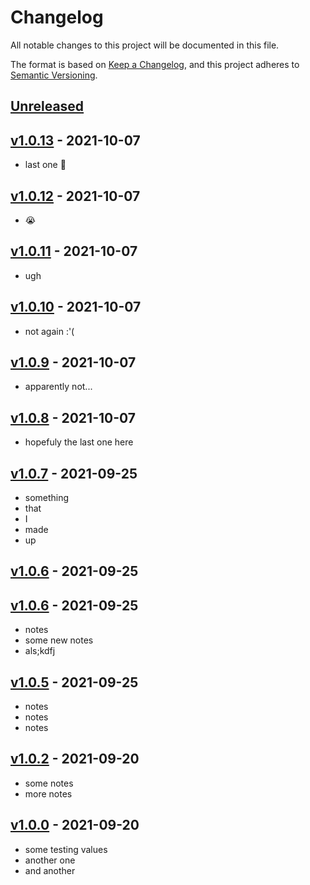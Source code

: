 <!-- markdownlint-disable -->

# Changelog

All notable changes to this project will be documented in this file.

The format is based on [Keep a Changelog](https://keepachangelog.com/en/1.0.0/),
and this project adheres to [Semantic Versioning](https://semver.org/spec/v2.0.0.html).

## [Unreleased]

## [v1.0.13] - 2021-10-07

-   last one 🤞

## [v1.0.12] - 2021-10-07

-   😭

## [v1.0.11] - 2021-10-07

-   ugh

## [v1.0.10] - 2021-10-07

-   not again :'(

## [v1.0.9] - 2021-10-07

-   apparently not...

## [v1.0.8] - 2021-10-07

-   hopefuly the last one here

## [v1.0.7] - 2021-09-25

-   something
-   that
-   I
-   made
-   up

## [v1.0.6] - 2021-09-25

## [v1.0.6] - 2021-09-25

-   notes
-   some new notes
-   als;kdfj

## [v1.0.5] - 2021-09-25

-   notes
-   notes
-   notes

## [v1.0.2] - 2021-09-20

-   some notes
-   more notes

## [v1.0.0] - 2021-09-20

-   some testing values
-   another one
-   and another

[Unreleased]: https://github.com/BenDev9/deployment-testing/compare/v1.0.13...HEAD

[v1.0.13]: https://github.com/BenDev9/deployment-testing/compare/v1.0.12...v1.0.13

[v1.0.12]: https://github.com/BenDev9/deployment-testing/compare/v1.0.11...v1.0.12

[v1.0.11]: https://github.com/BenDev9/deployment-testing/compare/v1.0.10...v1.0.11

[v1.0.10]: https://github.com/BenDev9/deployment-testing/compare/v1.0.9...v1.0.10

[v1.0.9]: https://github.com/BenDev9/deployment-testing/compare/v1.0.8...v1.0.9

[v1.0.8]: https://github.com/BenDev9/deployment-testing/compare/v1.0.7...v1.0.8

[v1.0.7]: https://github.com/BenDev9/deployment-testing/compare/v1.0.6...v1.0.7

[v1.0.6]: https://github.com/BenDev9/deployment-testing/compare/v1.0.6...v1.0.6

[v1.0.6]: https://github.com/BenDev9/deployment-testing/compare/v1.0.5...v1.0.6

[v1.0.5]: https://github.com/BenDev9/deployment-testing/compare/v1.0.2...v1.0.5

[v1.0.2]: https://github.com/BenDev9/deployment-testing/compare/v1.0.0...v1.0.2

[v1.0.0]: https://github.com/BenDev9/deployment-testing/compare/0ec9b34460a9736139a2d742d7ee873bd5aa3db3...v1.0.0
